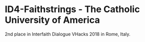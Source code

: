 # ID4-Faithstrings - The Catholic University of America
2nd place in Interfaith Dialogue VHacks 2018 in Rome, Italy.
